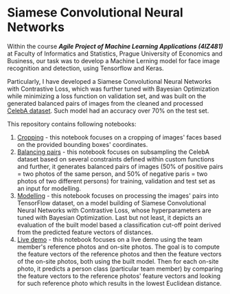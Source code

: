 # Siamese Convolutional Neural Networks

Within the course __*Agile Project of Machine Learning Applications (4IZ481)*__ at Faculty of Informatics and Statistics, Prague University of Economics and Business, our task was to develop a Machine Lerning model for face image recognition and detection, using Tensorflow and Keras.

Particularly, I have developed a Siamese Convolutional Neural Networks with Contrastive Loss, which was further tuned with Bayesian Optimization while minimizing a loss function on validation set, and was built on the generated balanced pairs of images from the cleaned and processed [CelebA dataset](https://mmlab.ie.cuhk.edu.hk/projects/CelebA.html). Such model had an accuracy over 70% on the test set.

This repository contains following notebooks:
1) [Cropping](https://github.com/petr-ngn/ML_Siamese_Neural_Networks/blob/main/01_Cropping.ipynb) - this notebook focuses on a cropping of images' faces based on the provided bounding boxes' coordinates.
2) [Balancing pairs](https://github.com/petr-ngn/ML_Siamese_Neural_Networks/blob/main/02_Balanced_pairs.ipynb) - this notebook focuses on subsampling the CelebA dataset based on several constraints defined within custom functions and further, it generates balanced pairs of images (50% of positive pairs = two photos of the same person, and 50% of negative paris = two photos of two different persons) for training, validation and test set as an input for modelling.
3) [Modelling](https://github.com/petr-ngn/ML_Siamese_Neural_Networks/blob/main/03_Modelling.ipynb) - this notebook focuses on processing the images' pairs into TensorFlow dataset, on a model building of Siamese Convolutional Neural Networks with Contrastive Loss, whose hyperparameters are tuned with Bayesian Optimization. Last but not least, it depicts an evaluation of the built model based a classification cut-off point derived from the predicted feature vectors of distances.
4) [Live demo](https://github.com/petr-ngn/ML_Siamese_Neural_Networks/blob/main/04_Live_demo.ipynb) - this notebook focuses on a live demo using the team member's reference photos and on-site photos. The goal is to compute the feature vectors of the reference photos and then the feature vectors of the on-site photos, both using the built model. Then for each on-site photo, it predicts a person class (particular team member) by comparing the feature vectors to the reference photos' feature vectors and looking for such reference photo which results in the lowest Euclidean distance.
